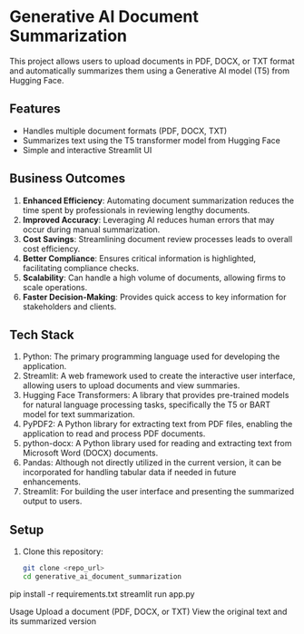 # Generative AI Document Summarization

This project allows users to upload documents in PDF, DOCX, or TXT format and automatically summarizes them using a Generative AI model (T5) from Hugging Face.

## Features
- Handles multiple document formats (PDF, DOCX, TXT)
- Summarizes text using the T5 transformer model from Hugging Face
- Simple and interactive Streamlit UI

## Business Outcomes
1. **Enhanced Efficiency**: Automating document summarization reduces the time spent by professionals in reviewing lengthy documents.
2. **Improved Accuracy**: Leveraging AI reduces human errors that may occur during manual summarization.
3. **Cost Savings**: Streamlining document review processes leads to overall cost efficiency.
4. **Better Compliance**: Ensures critical information is highlighted, facilitating compliance checks.
5. **Scalability**: Can handle a high volume of documents, allowing firms to scale operations.
6. **Faster Decision-Making**: Provides quick access to key information for stakeholders and clients.

## Tech Stack

1. Python: The primary programming language used for developing the application.
2. Streamlit: A web framework used to create the interactive user interface, allowing users to upload documents and view summaries.
3. Hugging Face Transformers: A library that provides pre-trained models for natural language processing tasks, specifically the T5 or BART model for text summarization.
4. PyPDF2: A Python library for extracting text from PDF files, enabling the application to read and process PDF documents.
5. python-docx: A Python library used for reading and extracting text from Microsoft Word (DOCX) documents.
6. Pandas: Although not directly utilized in the current version, it can be incorporated for handling tabular data if needed in future enhancements.
7. Streamlit: For building the user interface and presenting the summarized output to users.

## Setup
1. Clone this repository:
   ```bash
   git clone <repo_url>
   cd generative_ai_document_summarization

pip install -r requirements.txt
streamlit run app.py

Usage
Upload a document (PDF, DOCX, or TXT)
View the original text and its summarized version